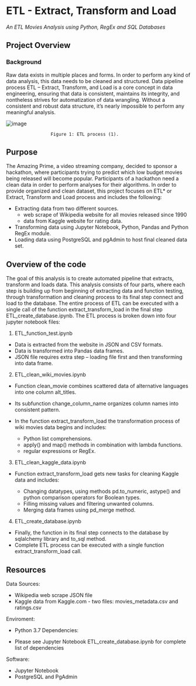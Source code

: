 # ETL - Extract, Transform and Load

_An ETL Movies Analysis using Python, RegEx and SQL Databases_

## Project Overview
### **Background**
Raw data exists in multiple places and forms. In order to perform any kind of data analysis, this data needs to be cleaned and structured. Data pipeline process ETL – Extract, Transform, and Load is a core concept in data engineering, ensuring that data is consistent, maintains its integrity, and nontheless strives for automatization of data wrangling. Without a consistent and robust data structure, it’s nearly impossible to perform any meaningful analysis.

![image](https://user-images.githubusercontent.com/99419112/163733845-7ff845b3-4476-496b-bb5b-4005e8033172.png)

                     Figure 1: ETL process (1).
                     
## Purpose
The Amazing Prime, a video streaming company, decided to sponsor a hackathon, where participants trying to predict which low budget movies being released will become popular. Participants of a hackathon need a clean data in order to perform analyses for their algorithms. In order to provide organized and clean dataset, this project focuses on ETL* or Extract, Transform and Load process and includes the following:

- Extracting data from two different sources.
    - web scrape of Wikipedia website for all movies released since 1990
    - data from Kaggle website for rating data.
- Transforming data using Jupyter Notebook, Python, Pandas and Python RegEx module.
- Loading data using PostgreSQL and pgAdmin to host final cleaned data set.

## Overview of the code
The goal of this analysis is to create automated pipeline that extracts, transform and loads data. This analysis consists of four parts, where each step is building up from beginning of extracting data and function testing, through transformation and cleaning process to its final step connect and load to the database. The entire process of ETL can be executed with a single call of the function extract_transform_load in the final step ETL_create_database.ipynb. The ETL process is broken down into four jupyter notebook files:

1. ETL_function_test.ipynb

- Data is extracted from the website in JSON and CSV formats.
- Data is transformed into Pandas data frames.
- JSON file requires extra step – loading file first and then transforming into data frame.

2. ETL_clean_wiki_movies.ipynb

- Function clean_movie combines scattered data of alternative languages into one column alt_titles.

- Its subfunction change_column_name organizes column names into consistent pattern.

- In the function extract_transform_load the transformation process of wiki movies data begins and includes:

  - Python list comprehensions.
  - apply() and map() methods in combination with lambda functions.
  - regular expressions or RegEx.
  
3. ETL_clean_kaggle_data.ipynb

- Function extract_transform_load gets new tasks for cleaning Kaggle data and includes:

  - Changing datatypes, using methods pd.to_numeric, astype() and python comparison operators for Boolean types.
  - Filling missing values and filtering unwanted columns.
  - Merging data frames using pd_merge method.
  
4. ETL_create_database.ipynb

- Finally, the function in its final step connects to the database by sqlalchemy library and to_sql method.
- Complete ETL process can be executed with a single function extract_transform_load call.

## Resources
Data Sources:

- Wikipedia web scrape JSON file
- Kaggle data from Kaggle.com - two files: movies_metadata.csv and ratings.csv

Enviroment:

- Python 3.7
Dependencies:

- Please see Jupyter Notebook ETL_create_database.ipynb for complete list of dependencies

Software:

- Jupyter Notebook
- PostgreSQL and PgAdmin


